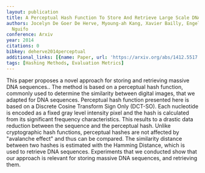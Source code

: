 ```yaml
---
layout: publication
title: A Perceptual Hash Function To Store And Retrieve Large Scale DNA Sequences
authors: Jocelyn De Goer De Herve, Myoung-ah Kang, Xavier Bailly, Engelbert Mephu
  Nguifo
conference: Arxiv
year: 2014
citations: 0
bibkey: deherve2014perceptual
additional_links: [{name: Paper, url: 'https://arxiv.org/abs/1412.5517'}]
tags: [Hashing Methods, Evaluation Metrics]
---
```

This paper proposes a novel approach for storing and retrieving massive DNA
sequences.. The method is based on a perceptual hash function, commonly used to
determine the similarity between digital images, that we adapted for DNA
sequences. Perceptual hash function presented here is based on a Discrete
Cosine Transform Sign Only (DCT-SO). Each nucleotide is encoded as a fixed gray
level intensity pixel and the hash is calculated from its significant frequency
characteristics. This results to a drastic data reduction between the sequence
and the perceptual hash. Unlike cryptographic hash functions, perceptual hashes
are not affected by "avalanche effect" and thus can be compared. The similarity
distance between two hashes is estimated with the Hamming Distance, which is
used to retrieve DNA sequences. Experiments that we conducted show that our
approach is relevant for storing massive DNA sequences, and retrieving them.